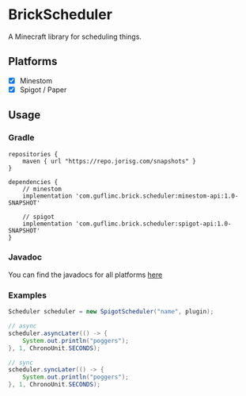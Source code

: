 # BrickScheduler

A Minecraft library for scheduling things.

## Platforms

* [x] Minestom
* [x] Spigot / Paper

## Usage
### Gradle

```
repositories {
    maven { url "https://repo.jorisg.com/snapshots" }
}
```

```
dependencies {
    // minestom
    implementation 'com.guflimc.brick.scheduler:minestom-api:1.0-SNAPSHOT'
    
    // spigot
    implementation 'com.guflimc.brick.scheduler:spigot-api:1.0-SNAPSHOT'
}
```

### Javadoc

You can find the javadocs for all platforms [here](https://guflimc.github.io/BrickScheduler)


### Examples
```java
Scheduler scheduler = new SpigotScheduler("name", plugin);

// async
scheduler.asyncLater(() -> {
    System.out.println("poggers");
}, 1, ChronoUnit.SECONDS);

// sync
scheduler.syncLater(() -> {
    System.out.println("poggers");
}, 1, ChronoUnit.SECONDS);
```
